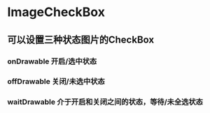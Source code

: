 # ImageCheckBox


## 可以设置三种状态图片的CheckBox
### onDrawable 开启/选中状态
### offDrawable 关闭/未选中状态
### waitDrawable 介于开启和关闭之间的状态，等待/未全选状态

